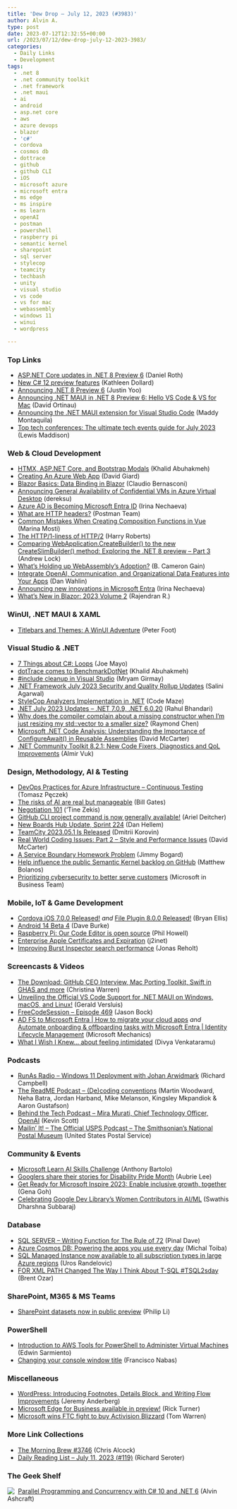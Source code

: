 ```yaml
---
title: 'Dew Drop – July 12, 2023 (#3983)'
author: Alvin A.
type: post
date: 2023-07-12T12:32:55+00:00
url: /2023/07/12/dew-drop-july-12-2023-3983/
categories:
  - Daily Links
  - Development
tags:
  - .net 8
  - .net community toolkit
  - .net framework
  - .net maui
  - ai
  - android
  - asp.net core
  - aws
  - azure devops
  - blazor
  - 'c#'
  - cordova
  - cosmos db
  - dottrace
  - github
  - github CLI
  - iOS
  - microsoft azure
  - microsoft entra
  - ms edge
  - ms inspire
  - ms learn
  - openAI
  - postman
  - powershell
  - raspberry pi
  - semantic kernel
  - sharepoint
  - sql server
  - stylecop
  - teamcity
  - techbash
  - unity
  - visual studio
  - vs code
  - vs for mac
  - webassembly
  - windows 11
  - winui
  - wordpress

---
```

### <a name="top"></a>Top Links

  * <a href="https://devblogs.microsoft.com/dotnet/asp-net-core-updates-in-dotnet-8-preview-6/" target="_blank" rel="noopener">ASP.NET Core updates in .NET 8 Preview 6</a> (Daniel Roth)
  * <a href="https://devblogs.microsoft.com/dotnet/new-csharp-12-preview-features/" target="_blank" rel="noopener">New C# 12 preview features</a> (Kathleen Dollard)
  * <a href="https://devblogs.microsoft.com/dotnet/announcing-dotnet-8-preview-6/" target="_blank" rel="noopener">Announcing .NET 8 Preview 6</a> (Justin Yoo)
  * <a href="https://devblogs.microsoft.com/dotnet/announcing-dotnet-maui-in-dotnet-8-preview-6/" target="_blank" rel="noopener">Announcing .NET MAUI in .NET 8 Preview 6: Hello VS Code & VS for Mac</a> (David Ortinau)
  * <a href="https://devblogs.microsoft.com/visualstudio/announcing-the-dotnet-maui-extension-for-visual-studio-code/" target="_blank" rel="noopener">Announcing the .NET MAUI extension for Visual Studio Code</a> (Maddy Montaquila)
  * <a href="https://www.techradar.com/news/top-tech-conferences-the-ultimate-tech-events-and-show-guide" target="_blank" rel="noopener">Top tech conferences: The ultimate tech events guide for July 2023</a> (Lewis Maddison)



### <a name="web"></a>Web & Cloud Development

  * <a href="https://khalidabuhakmeh.com/htmx-aspnet-core-and-bootstrap-modals" target="_blank" rel="noopener">HTMX, ASP.NET Core, and Bootstrap Modals</a> (Khalid Abuhakmeh)
  * <a href="https://davidgiard.com/creating-an-azure-web-app" target="_blank" rel="noopener">Creating An Azure Web App</a> (David Giard)
  * <a href="https://www.telerik.com/blogs/blazor-basics-data-binding" target="_blank" rel="noopener">Blazor Basics: Data Binding in Blazor</a> (Claudio Bernasconi)
  * <a href="https://techcommunity.microsoft.com/t5/azure-virtual-desktop-blog/announcing-general-availability-of-confidential-vms-in-azure/ba-p/3857974" target="_blank" rel="noopener">Announcing General Availability of Confidential VMs in Azure Virtual Desktop</a> (dereksu)
  * <a href="https://techcommunity.microsoft.com/t5/microsoft-entra-azure-ad-blog/azure-ad-is-becoming-microsoft-entra-id/ba-p/2520436" target="_blank" rel="noopener">Azure AD is Becoming Microsoft Entra ID</a> (Irina Nechaeva)
  * <a href="https://blog.postman.com/what-are-http-headers/" target="_blank" rel="noopener">What are HTTP headers?</a> (Postman Team)
  * <a href="https://www.telerik.com/blogs/common-mistakes-creating-composition-functions-vue" target="_blank" rel="noopener">Common Mistakes When Creating Composition Functions in Vue</a> (Marina Mosti)
  * <a href="https://csswizardry.com/2023/07/the-http1liness-of-http2/" target="_blank" rel="noopener">The HTTP/1-liness of HTTP/2</a> (Harry Roberts)
  * <a href="https://andrewlock.net/exploring-the-dotnet-8-preview-comparing-createbuilder-to-the-new-createslimbuilder-method/" target="_blank" rel="noopener">Comparing WebApplication.CreateBuilder() to the new CreateSlimBuilder() method: Exploring the .NET 8 preview &#8211; Part 3</a> (Andrew Lock)
  * <a href="https://thenewstack.io/whats-holding-up-webassemblys-adoption/" target="_blank" rel="noopener">What’s Holding up WebAssembly’s Adoption?</a> (B. Cameron Gain)
  * <a href="https://blog.codewithdan.com/integrate-openai-communication-and-organizational-data-features-into-your-apps/?utm_source=rss&utm_medium=rss&utm_campaign=integrate-openai-communication-and-organizational-data-features-into-your-apps" target="_blank" rel="noopener">Integrate OpenAI, Communication, and Organizational Data Features into Your Apps</a> (Dan Wahlin)
  * <a href="https://techcommunity.microsoft.com/t5/security-compliance-and-identity/announcing-new-innovations-in-microsoft-entra/ba-p/3852424" target="_blank" rel="noopener">Announcing new innovations in Microsoft Entra</a> (Irina Nechaeva)
  * <a href="https://www.syncfusion.com/blogs/post/whats-new-blazor-2023-volume-2.aspx?utm_source=alvinashcraft&utm_medium=email&utm_campaign=alvinashcraft_blog_edmjul23" target="_blank" rel="noopener">What’s New in Blazor: 2023 Volume 2</a> (Rajendran R.)



### <a name="silverlight"></a>WinUI, .NET MAUI & XAML

  * <a href="https://inthehand.com/2023/07/11/titlebars-and-themes-a-winui-adventure/" target="_blank" rel="noopener">Titlebars and Themes: A WinUI Adventure</a> (Peter Foot)



### <a name="dotnet"></a>Visual Studio & .NET

  * <a href="https://medium.com/seven-things-about-c/7-things-about-c-loops-686d423dca6f?source=rss-c868a333b1d6------2" target="_blank" rel="noopener">7 Things about C#: Loops</a> (Joe Mayo)
  * <a href="https://blog.jetbrains.com/dotnet/2023/07/11/dottrace-comes-to-benchmarkdotnet/" target="_blank" rel="noopener">dotTrace comes to BenchmarkDotNet</a> (Khalid Abuhakmeh)
  * <a href="https://devblogs.microsoft.com/cppblog/include-cleanup-in-visual-studio/" target="_blank" rel="noopener">#include cleanup in Visual Studio</a> (Mryam Girmay)
  * <a href="https://devblogs.microsoft.com/dotnet/dotnet-framework-july-2023-security-and-quality-rollup-updates/" target="_blank" rel="noopener">.NET Framework July 2023 Security and Quality Rollup Updates</a> (Salini Agarwal)
  * <a href="https://code-maze.com/dotnet-stylecop-analyzers-implementation/" target="_blank" rel="noopener">StyleCop Analyzers Implementation in .NET</a> (Code Maze)
  * <a href="https://devblogs.microsoft.com/dotnet/july-2023-updates/" target="_blank" rel="noopener">.NET July 2023 Updates – .NET 7.0.9, .NET 6.0.20</a> (Rahul Bhandari)
  * <a href="https://devblogs.microsoft.com/oldnewthing/20230711-00/?p=108408" target="_blank" rel="noopener">Why does the compiler complain about a missing constructor when I’m just resizing my std::vector to a smaller size?</a> (Raymond Chen)
  * <a href="https://dotnettips.wordpress.com/2023/07/12/microsoft-net-code-analysis-understanding-the-importance-of-configureawait-in-reusable-assemblies/" target="_blank" rel="noopener">Microsoft .NET Code Analysis: Understanding the Importance of ConfigureAwait() in Reusable Assemblies</a> (David McCarter)
  * <a href="https://www.infoq.com/news/2023/07/dot-net-community-toolkit-821/?utm_campaign=infoq_content&utm_source=infoq&utm_medium=feed&utm_term=global" target="_blank" rel="noopener">.NET Community Toolkit 8.2.1: New Code Fixers, Diagnostics and QoL Improvements</a> (Almir Vuk)



### <a name="design"></a>Design, Methodology, AI & Testing

  * <a href="http://www.tpeczek.com/2023/07/devops-practices-for-azure.html" target="_blank" rel="noopener">DevOps Practices for Azure Infrastructure &#8211; Continuous Testing</a> (Tomasz Pęczek)
  * <a href="https://www.gatesnotes.com/The-risks-of-AI-are-real-but-manageable" target="_blank" rel="noopener">The risks of AI are real but manageable</a> (Bill Gates)
  * <a href="https://tinezekis.medium.com/negotiation-101-b103e0dc94c8?source=rss-fa2db659a52f------2" target="_blank" rel="noopener">Negotiation 101</a> (‘Tine Zekis)
  * <a href="https://github.blog/2023-07-11-github-cli-project-command-is-now-generally-available/" target="_blank" rel="noopener">GitHub CLI project command is now generally available!</a> (Ariel Deitcher)
  * <a href="https://devblogs.microsoft.com/devops/new-boards-hub-update-sprint-224/" target="_blank" rel="noopener">New Boards Hub Update, Sprint 224</a> (Dan Hellem)
  * <a href="https://blog.jetbrains.com/teamcity/2023/07/teamcity-2023-05-1-is-released/" target="_blank" rel="noopener">TeamCity 2023.05.1 Is Released</a> (Dmitrii Korovin)
  * <a href="https://dotnettips.wordpress.com/2023/07/12/real-world-coding-issues-part-2-style-and-performance-issues/" target="_blank" rel="noopener">Real World Coding Issues: Part 2 – Style and Performance Issues</a> (David McCarter)
  * <a href="https://jimmybogard.com/a-service-boundary-homework-problem/" target="_blank" rel="noopener">A Service Boundary Homework Problem</a> (Jimmy Bogard)
  * <a href="https://devblogs.microsoft.com/semantic-kernel/help-influence-the-public-semantic-kernel-backlog-on-github/" target="_blank" rel="noopener">Help influence the public Semantic Kernel backlog on GitHub</a> (Matthew Bolanos)
  * <a href="https://www.microsoft.com/en-us/industry/microsoft-in-business/security/2023/07/11/prioritizing-cybersecurity-to-better-serve-customers/" target="_blank" rel="noopener">Prioritizing cybersecurity to better serve customers</a> (Microsoft in Business Team)



### <a name="mobile"></a>Mobile, IoT & Game Development

  * <a href="https://cordova.apache.org/announcements/2023/07/10/cordova-ios-7.0.0.html" target="_blank" rel="noopener">Cordova iOS 7.0.0 Released!</a> _and_ <a href="https://cordova.apache.org/news/2023/07/11/file-plugin-8.0.0.html" target="_blank" rel="noopener">File Plugin 8.0.0 Released!</a> (Bryan Ellis)
  * <a href="http://android-developers.googleblog.com/2023/07/android-14-beta-4.html" target="_blank" rel="noopener">Android 14 Beta 4</a> (Dave Burke)
  * <a href="https://www.raspberrypi.org/blog/code-editor-open-source/" target="_blank" rel="noopener">Raspberry Pi: Our Code Editor is open source</a> (Phil Howell)
  * <a href="https://blog.j2i.net/2023/07/11/enterprise-apple-certificates-and-expiration/" target="_blank" rel="noopener">Enterprise Apple Certificates and Expiration</a> (j2inet)
  * <a href="https://blog.unity.com/engine-platform/improving-burst-inspector-search-performance" target="_blank" rel="noopener">Improving Burst Inspector search performance</a> (Jonas Reholt)



### <a name="videos"></a>Screencasts & Videos

  * <a href="http://www.youtube.com/watch?v=J-_RWUc_s9I" target="_blank" rel="noopener">The Download: GitHub CEO Interview, Mac Porting Toolkit, Swift in GHAS and more</a> (Christina Warren)
  * <a href="http://www.youtube.com/watch?v=w7bbY3hiowk" target="_blank" rel="noopener">Unveiling the Official VS Code Support for .NET MAUI on Windows, macOS, and Linux!</a> (Gerald Versluis)
  * <a href="http://www.youtube.com/watch?v=ynYx8kQwo7c" target="_blank" rel="noopener">FreeCodeSession &#8211; Episode 469</a> (Jason Bock)
  * <a href="http://www.youtube.com/watch?v=edlN3MtSvA8" target="_blank" rel="noopener">AD FS to Microsoft Entra | How to migrate your cloud apps</a> _and_ <a href="http://www.youtube.com/watch?v=BGE5FUHd-Uc" target="_blank" rel="noopener">Automate onboarding & offboarding tasks with Microsoft Entra | Identity Lifecycle Management</a> (Microsoft Mechanics)
  * <a href="http://www.youtube.com/watch?v=QVqjvr86MtA" target="_blank" rel="noopener">What I Wish I Knew&#8230; about feeling intimidated</a> (Divya Venkataramu)



### <a name="podcasts"></a>Podcasts

  * <a href="https://runasradio.com/Shows/Show/888" target="_blank" rel="noopener">RunAs Radio &#8211; Windows 11 Deployment with Johan Arwidmark</a> (Richard Campbell)
  * <a href="https://github.com/readme/podcast" target="_blank" rel="noopener">The ReadME Podcast &#8211; (De)coding conventions</a> (Martin Woodward, Neha Batra, Jordan Harband, Mike Melanson, Kingsley Mkpandiok & Aaron Gustafson)
  * <a href="http://behindthetech.libsyn.com/mira-murati-chief-technology-officer-openai" target="_blank" rel="noopener">Behind the Tech Podcast &#8211; Mira Murati, Chief Technology Officer, OpenAI</a> (Kevin Scott)
  * <a href="https://podcasts.apple.com/us/podcast/the-smithsonians-national-postal-museum/id1587184784?i=1000620788242" target="_blank" rel="noopener">Mailin’ It! &#8211; The Official USPS Podcast &#8211; The Smithsonian&#8217;s National Postal Museum</a> (United States Postal Service)



### <a name="events"></a>Community & Events

  * <a href="https://techcommunity.microsoft.com/t5/educator-developer-blog/microsoft-learn-ai-skills-challenge/ba-p/3869868" target="_blank" rel="noopener">Microsoft Learn AI Skills Challenge</a> (Anthony Bartolo)
  * <a href="https://blog.google/inside-google/life-at-google/disability-pride-month-2023/" target="_blank" rel="noopener">Googlers share their stories for Disability Pride Month</a> (Aubrie Lee)
  * <a href="https://techcommunity.microsoft.com/t5/partner-news/get-ready-for-microsoft-inspire-2023-enable-inclusive-growth/ba-p/3853701" target="_blank" rel="noopener">Get Ready for Microsoft Inspire 2023: Enable inclusive growth, together</a> (Gena Goh)
  * <a href="http://developers.googleblog.com/2023/07/celebrating-google-dev-library-women-in-ai-ml.html" target="_blank" rel="noopener">Celebrating Google Dev Library’s Women Contributors in AI/ML</a> (Swathis Dharshna Subbaraj)



### <a name="sql"></a>Database

  * <a href="https://blog.sqlauthority.com/2023/07/12/sql-server-writing-function-for-the-rule-of-72/?utm_source=rss&utm_medium=rss&utm_campaign=sql-server-writing-function-for-the-rule-of-72" target="_blank" rel="noopener">SQL SERVER – Writing Function for The Rule of 72</a> (Pinal Dave)
  * <a href="https://devblogs.microsoft.com/cosmosdb/azure-cosmos-db-powering-the-apps-you-use-every-day/" target="_blank" rel="noopener">Azure Cosmos DB: Powering the apps you use every day</a> (Michal Toiba)
  * <a href="https://techcommunity.microsoft.com/t5/azure-sql-blog/sql-managed-instance-now-available-to-all-subscription-types-in/ba-p/3829294" target="_blank" rel="noopener">SQL Managed Instance now available to all subscription types in large Azure regions</a> (Uros Randelovic)
  * <a href="https://www.brentozar.com/archive/2023/07/for-xml-path-changed-the-way-i-think-about-t-sql-tsql2sday/" target="_blank" rel="noopener">FOR XML PATH Changed The Way I Think About T-SQL #TSQL2sday</a> (Brent Ozar)



### <a name="sp"></a>SharePoint, M365 & MS Teams

  * <a href="https://devblogs.microsoft.com/microsoft365dev/sharepoint-datasets-now-in-public-preview/" target="_blank" rel="noopener">SharePoint datasets now in public preview</a> (Philip Li)



### <a name="ps"></a>PowerShell

  * <a href="https://www.mssqltips.com/sqlservertip/7723/aws-tools-for-powershell-administer-virtual-machines/" target="_blank" rel="noopener">Introduction to AWS Tools for PowerShell to Administer Virtual Machines</a> (Edwin Sarmiento)
  * <a href="https://devblogs.microsoft.com/powershell-community/changing-console-title/" target="_blank" rel="noopener">Changing your console window title</a> (Francisco Nabas)



### <a name="misc"></a>Miscellaneous

  * <a href="https://wordpress.com/blog/2023/07/11/footnotes-details-block-writing-flow/" target="_blank" rel="noopener">WordPress: Introducing Footnotes, Details Block, and Writing Flow Improvements</a> (Jeremy Anderberg)
  * <a href="https://techcommunity.microsoft.com/t5/microsoft-edge-insider/microsoft-edge-for-business-available-in-preview/ba-p/3868742" target="_blank" rel="noopener">Microsoft Edge for Business available in preview!</a> (Rick Turner)
  * <a href="https://www.theverge.com/2023/7/11/23779039/microsoft-activision-blizzard-ftc-trial-win" target="_blank" rel="noopener">Microsoft wins FTC fight to buy Activision Blizzard</a> (Tom Warren)



### <a name="links"></a>More Link Collections

  * <a href="https://blog.cwa.me.uk/2023/07/12/the-morning-brew-3746/" target="_blank" rel="noopener">The Morning Brew #3746</a> (Chris Alcock)
  * <a href="https://seroter.com/2023/07/11/daily-reading-list-july-11-2023-119/" target="_blank" rel="noopener">Daily Reading List – July 11, 2023 (#119)</a> (Richard Seroter)



### <a name="shelf"></a>The Geek Shelf

<a href="https://www.amazon.com/dp/1803243678/" target="_blank" rel="noopener"><img decoding="async" align="left" style="margin: 0px 4px 0px 0px; border: 0px currentcolor; border-image: none; float: left; display: inline; background-image: none;" src="https://m.media-amazon.com/images/I/51JILwx8jkL._SS135_.jpg" border="0" /></a>&nbsp;<a href="https://www.amazon.com/dp/1803243678/" target="_blank" rel="noopener">Parallel Programming and Concurrency with C# 10 and .NET 6</a> (Alvin Ashcraft)